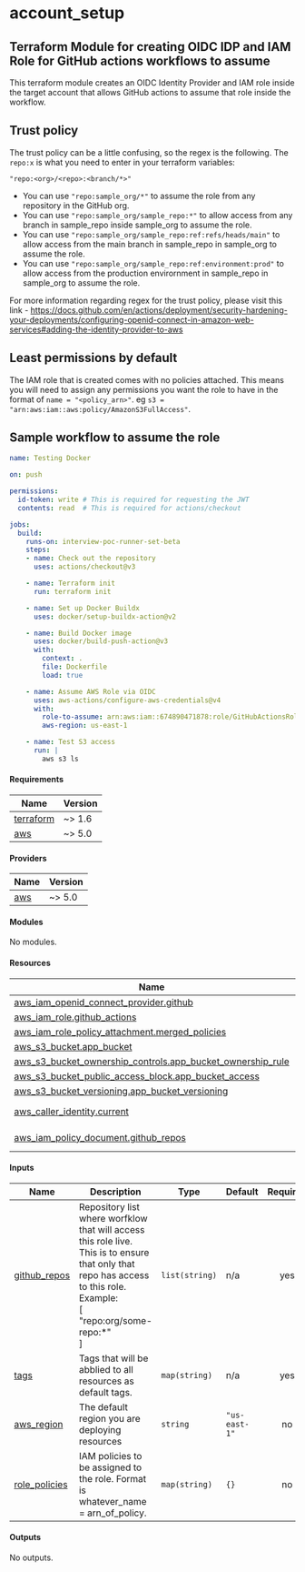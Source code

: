 # account_setup

<!-- BEGIN_TF_DOCS -->

## Terraform Module for creating OIDC IDP and IAM Role for GitHub actions workflows to assume

This terraform module creates an OIDC Identity Provider and IAM role inside the target account that allows GitHub actions to assume that role inside the workflow.

## Trust policy

The trust policy can be a little confusing, so the regex is the following. The `repo:x` is what you need to enter in your terraform variables:

`"repo:<org>/<repo>:<branch/*>"`

- You can use `"repo:sample_org/*"` to assume the role from any repository in the GitHub org.
- You can use `"repo:sample_org/sample_repo:*"` to allow access from any branch in sample\_repo inside sample\_org to assume the role.
- You can use `"repo:sample_org/sample_repo:ref:refs/heads/main"` to allow access from the main branch in sample\_repo in sample\_org to assume the role.
- You can use `"repo:sample_org/sample_repo:ref:environment:prod"` to allow access from the production envirornment in sample\_repo in sample\_org to assume the role.

For more information regarding regex for the trust policy, please visit this link - https://docs.github.com/en/actions/deployment/security-hardening-your-deployments/configuring-openid-connect-in-amazon-web-services#adding-the-identity-provider-to-aws

## Least permissions by default

The IAM role that is created comes with no policies attached. This means you will need to assign any permissions you want the role to have in the format of `name = "<policy_arn>"`. eg `s3 = "arn:aws:iam::aws:policy/AmazonS3FullAccess"`.

## Sample workflow to assume the role

```yaml
name: Testing Docker

on: push

permissions:
  id-token: write # This is required for requesting the JWT
  contents: read  # This is required for actions/checkout

jobs:
  build:
    runs-on: interview-poc-runner-set-beta
    steps:
    - name: Check out the repository
      uses: actions/checkout@v3

    - name: Terraform init
      run: terraform init

    - name: Set up Docker Buildx
      uses: docker/setup-buildx-action@v2

    - name: Build Docker image
      uses: docker/build-push-action@v3
      with:
        context: .
        file: Dockerfile
        load: true

    - name: Assume AWS Role via OIDC
      uses: aws-actions/configure-aws-credentials@v4
      with:
        role-to-assume: arn:aws:iam::674890471878:role/GitHubActionsRole
        aws-region: us-east-1

    - name: Test S3 access
      run: |
        aws s3 ls
```

#### Requirements

| Name | Version |
|------|---------|
| <a name="requirement_terraform"></a> [terraform](#requirement\_terraform) | ~> 1.6 |
| <a name="requirement_aws"></a> [aws](#requirement\_aws) | ~> 5.0 |

#### Providers

| Name | Version |
|------|---------|
| <a name="provider_aws"></a> [aws](#provider\_aws) | ~> 5.0 |

#### Modules

No modules.

#### Resources

| Name | Type |
|------|------|
| [aws_iam_openid_connect_provider.github](https://registry.terraform.io/providers/hashicorp/aws/latest/docs/resources/iam_openid_connect_provider) | resource |
| [aws_iam_role.github_actions](https://registry.terraform.io/providers/hashicorp/aws/latest/docs/resources/iam_role) | resource |
| [aws_iam_role_policy_attachment.merged_policies](https://registry.terraform.io/providers/hashicorp/aws/latest/docs/resources/iam_role_policy_attachment) | resource |
| [aws_s3_bucket.app_bucket](https://registry.terraform.io/providers/hashicorp/aws/latest/docs/resources/s3_bucket) | resource |
| [aws_s3_bucket_ownership_controls.app_bucket_ownership_rule](https://registry.terraform.io/providers/hashicorp/aws/latest/docs/resources/s3_bucket_ownership_controls) | resource |
| [aws_s3_bucket_public_access_block.app_bucket_access](https://registry.terraform.io/providers/hashicorp/aws/latest/docs/resources/s3_bucket_public_access_block) | resource |
| [aws_s3_bucket_versioning.app_bucket_versioning](https://registry.terraform.io/providers/hashicorp/aws/latest/docs/resources/s3_bucket_versioning) | resource |
| [aws_caller_identity.current](https://registry.terraform.io/providers/hashicorp/aws/latest/docs/data-sources/caller_identity) | data source |
| [aws_iam_policy_document.github_repos](https://registry.terraform.io/providers/hashicorp/aws/latest/docs/data-sources/iam_policy_document) | data source |

#### Inputs

| Name | Description | Type | Default | Required |
|------|-------------|------|---------|:--------:|
| <a name="input_github_repos"></a> [github\_repos](#input\_github\_repos) | Repository list where worfklow that will access this role live.<br/>    This is to ensure that only that repo has access to this role.<br/>    Example:<br/>    [<br/>      "repo:org/some-repo:*"<br/>    ] | `list(string)` | n/a | yes |
| <a name="input_tags"></a> [tags](#input\_tags) | Tags that will be abblied to all resources as default tags. | `map(string)` | n/a | yes |
| <a name="input_aws_region"></a> [aws\_region](#input\_aws\_region) | The default region you are deploying resources | `string` | `"us-east-1"` | no |
| <a name="input_role_policies"></a> [role\_policies](#input\_role\_policies) | IAM policies to be assigned to the role. Format is whatever\_name = arn\_of\_policy. | `map(string)` | `{}` | no |

#### Outputs

No outputs.

<!-- END_TF_DOCS -->
